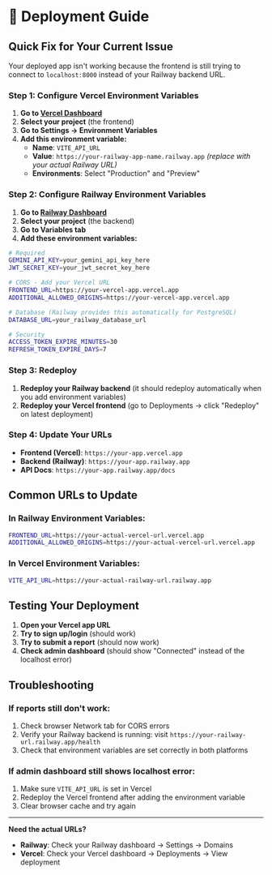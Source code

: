 # 🚀 Deployment Guide

## Quick Fix for Your Current Issue

Your deployed app isn't working because the frontend is still trying to connect to `localhost:8000` instead of your Railway backend URL.

### Step 1: Configure Vercel Environment Variables

1. **Go to [Vercel Dashboard](https://vercel.com/dashboard)**
2. **Select your project** (the frontend)
3. **Go to Settings → Environment Variables**
4. **Add this environment variable:**
   - **Name**: `VITE_API_URL`
   - **Value**: `https://your-railway-app-name.railway.app` *(replace with your actual Railway URL)*
   - **Environments**: Select "Production" and "Preview"

### Step 2: Configure Railway Environment Variables

1. **Go to [Railway Dashboard](https://railway.app/dashboard)**
2. **Select your project** (the backend)
3. **Go to Variables tab**
4. **Add these environment variables:**

```bash
# Required
GEMINI_API_KEY=your_gemini_api_key_here
JWT_SECRET_KEY=your_jwt_secret_key_here

# CORS - Add your Vercel URL
FRONTEND_URL=https://your-vercel-app.vercel.app
ADDITIONAL_ALLOWED_ORIGINS=https://your-vercel-app.vercel.app

# Database (Railway provides this automatically for PostgreSQL)
DATABASE_URL=your_railway_database_url

# Security
ACCESS_TOKEN_EXPIRE_MINUTES=30
REFRESH_TOKEN_EXPIRE_DAYS=7
```

### Step 3: Redeploy

1. **Redeploy your Railway backend** (it should redeploy automatically when you add environment variables)
2. **Redeploy your Vercel frontend** (go to Deployments → click "Redeploy" on latest deployment)

### Step 4: Update Your URLs

- **Frontend (Vercel)**: `https://your-app.vercel.app`
- **Backend (Railway)**: `https://your-app.railway.app`
- **API Docs**: `https://your-app.railway.app/docs`

## Common URLs to Update

### In Railway Environment Variables:
```bash
FRONTEND_URL=https://your-actual-vercel-url.vercel.app
ADDITIONAL_ALLOWED_ORIGINS=https://your-actual-vercel-url.vercel.app
```

### In Vercel Environment Variables:
```bash
VITE_API_URL=https://your-actual-railway-url.railway.app
```

## Testing Your Deployment

1. **Open your Vercel app URL**
2. **Try to sign up/login** (should work)
3. **Try to submit a report** (should now work)
4. **Check admin dashboard** (should show "Connected" instead of the localhost error)

## Troubleshooting

### If reports still don't work:
1. Check browser Network tab for CORS errors
2. Verify your Railway backend is running: visit `https://your-railway-url.railway.app/health`
3. Check that environment variables are set correctly in both platforms

### If admin dashboard still shows localhost error:
1. Make sure `VITE_API_URL` is set in Vercel
2. Redeploy the Vercel frontend after adding the environment variable
3. Clear browser cache and try again

---

**Need the actual URLs?**
- **Railway**: Check your Railway dashboard → Settings → Domains
- **Vercel**: Check your Vercel dashboard → Deployments → View deployment
